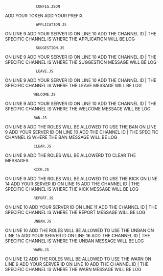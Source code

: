                  CONFIG.JSON
   ADD YOUR TOKEN
   ADD YOUR PREFIX
   
                  APPLICATION.JS
   ON LINE 9 ADD YOUR SERVER ID
   ON LINE 10 ADD THE CHANNEL ID | THE SPECIFIC CHANNEL IS WHERE THE APPLICATION WILL BE LOG
   
                  SUUGESTION.JS
  ON LINE 9 ADD YOUR SERVER ID
  ON LINE 10 ADD THE CHANNEL ID | THE SPECIFIC CHANNEL IS WHERE THE SUGGESTION MESSAGE WILL BE LOG
  
                  LEAVE.JS
  ON LINE 9 ADD YOUR SERVER ID
  ON LINE 10 ADD THE CHANNEL ID | THE SPECIFIC CHANNEL IS WHERE THE LEAVE MESSAGE WILL BE LOG
  
                 WELCOME.JS
  ON LINE 9 ADD YOUR SERVER ID
  ON LINE 10 ADD THE CHANNEL ID | THE SPECIFIC CHANNEL IS WHERE THE WELCOME MESSAGE WILL BE LOG
  
                 BAN.JS
 ON LINE 8 ADD THE ROLES WILL BE ALLOWED TO USE THE BAN
 ON LINE 9 ADD YOUR SERVER ID
 ON LINE 10 ADD THE CHANNEL ID | THE SPECIFIC CHANNEL IS WHERE THE BAN MESSAGE WILL BE LOG
 
                 CLEAR.JS
ON LINE 9 ADD THE ROLES WILL BE ALLOWERD TO CLEAR THE MESSAGES

                 KICK.JS
ON LINE 9 ADD THE ROLES WILL BE ALLOWED TO USE THE KICK
ON LINE 14 ADD YOUR SERVER ID
ON LINE 15 ADD THE CHANNEL ID | THE SPECIFIC CHANNEL IS WHERE THE KICK MESSAGE WILL BE LOG

                 REPORT.JS
ON LINE 10 ADD YOUR SERVER ID
ON LINE 11 ADD THE CHANNEL ID | THE SPECIFIC CHANNEL IS WHERE THE REPORT MESSAGE WILL BE LOG

                 UNBAN.JS
ON LINE 10 ADD THE ROLES WILL BE ALLOWED TO USE THE UNBAN
ON LINE 15 ADD YOUR SERVER ID
ON LINE 16 ADD THE CHANNEL ID | THE SPECIFIC CHANNEL IS WHERE THE UNBAN MESSAGE WILL BE LOG

                 WARN.JS
ON LINE 12 ADD THE ROLES WILL BE ALLOWED TO USE THE WARN
ON LINE 9 ADD YOUR SERVER ID
ON LINE 10 ADD THE CHANNEL ID | THE SPECIFIC CHANNEL IS WHERE THE WARN MESSAGE WILL BE LOG
